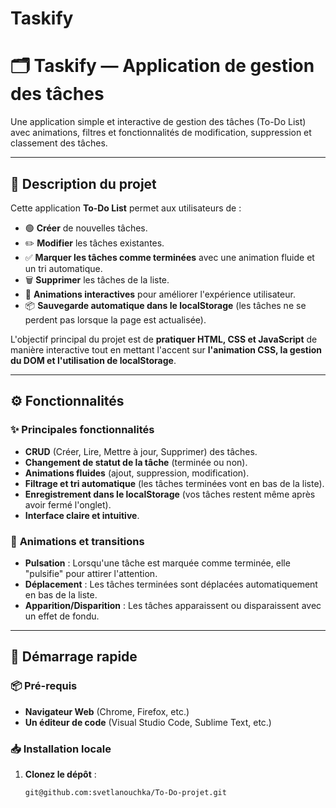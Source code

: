 # Taskify

# 🗂️ Taskify — Application de gestion des tâches

Une application simple et interactive de gestion des tâches (To-Do List) avec animations, filtres et fonctionnalités de modification, suppression et classement des tâches.

---

## 📖 **Description du projet**

Cette application **To-Do List** permet aux utilisateurs de :
- 🟢 **Créer** de nouvelles tâches.
- ✏️ **Modifier** les tâches existantes.
- ✅ **Marquer les tâches comme terminées** avec une animation fluide et un tri automatique.
- 🗑️ **Supprimer** les tâches de la liste.
- 🎨 **Animations interactives** pour améliorer l'expérience utilisateur.
- 📦 **Sauvegarde automatique dans le localStorage** (les tâches ne se perdent pas lorsque la page est actualisée).

L'objectif principal du projet est de **pratiquer HTML, CSS et JavaScript** de manière interactive tout en mettant l'accent sur **l'animation CSS, la gestion du DOM et l'utilisation de localStorage**.

---

## ⚙️ **Fonctionnalités**

### ✨ **Principales fonctionnalités**
- **CRUD** (Créer, Lire, Mettre à jour, Supprimer) des tâches.
- **Changement de statut de la tâche** (terminée ou non).
- **Animations fluides** (ajout, suppression, modification).
- **Filtrage et tri automatique** (les tâches terminées vont en bas de la liste).
- **Enregistrement dans le localStorage** (vos tâches restent même après avoir fermé l'onglet).
- **Interface claire et intuitive**.

### 🎉 **Animations et transitions**
- **Pulsation** : Lorsqu'une tâche est marquée comme terminée, elle "pulsifie" pour attirer l'attention.
- **Déplacement** : Les tâches terminées sont déplacées automatiquement en bas de la liste.
- **Apparition/Disparition** : Les tâches apparaissent ou disparaissent avec un effet de fondu.

---

## 🚀 **Démarrage rapide**

### 📦 **Pré-requis**
- **Navigateur Web** (Chrome, Firefox, etc.)
- **Un éditeur de code** (Visual Studio Code, Sublime Text, etc.)

### 📥 **Installation locale**
1. **Clonez le dépôt** :
   ```bash
   git@github.com:svetlanouchka/To-Do-projet.git
